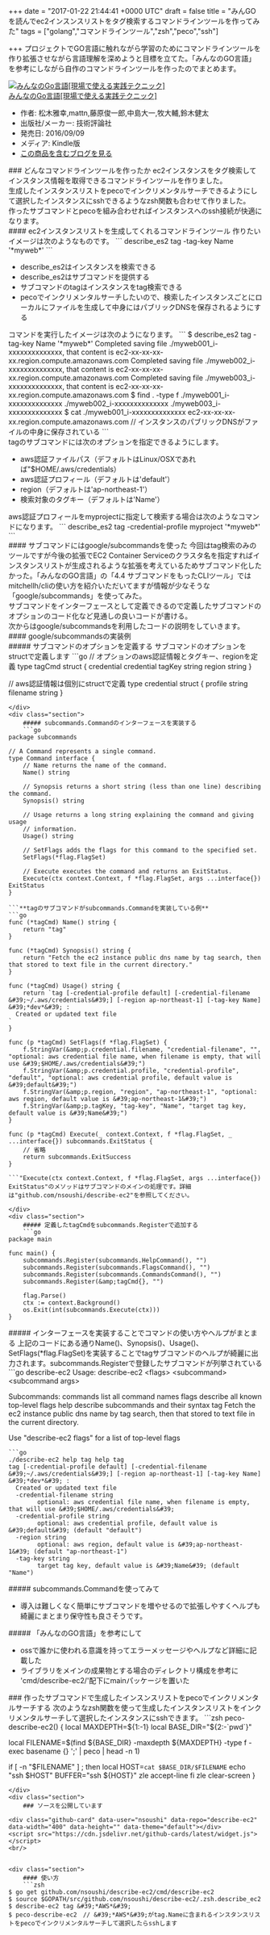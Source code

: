 
+++
date = "2017-01-22 21:44:41 +0000 UTC"
draft = false
title = "みんGO を読んでec2インスンスリストをタグ検索するコマンドラインツールを作ってみた"
tags = ["golang","コマンドラインツール","zsh","peco","ssh"]

+++
プロジェクトでGO言語に触れながら学習のためにコマンドラインツールを作り拡張させながら言語理解を深めようと目標を立てた。「みんなのGO言語」を参考にしながら自作のコマンドラインツールを作ったのでまとめます。<div class="hatena-asin-detail"><a href="http://www.amazon.co.jp/exec/obidos/ASIN/B01LMS7B1O/hatena-blog-22/"><img src="https://images-fe.ssl-images-amazon.com/images/I/51lqgv%2BWyxL._SL160_.jpg" class="hatena-asin-detail-image" alt="みんなのGo言語[現場で使える実践テクニック]" title="みんなのGo言語[現場で使える実践テクニック]"/></a><div class="hatena-asin-detail-info"><a href="http://www.amazon.co.jp/exec/obidos/ASIN/B01LMS7B1O/hatena-blog-22/">みんなのGo言語[現場で使える実践テクニック]</a><ul><li><span class="hatena-asin-detail-label">作者:</span> 松木雅幸,mattn,藤原俊一郎,中島大一,牧大輔,鈴木健太</li><li><span class="hatena-asin-detail-label">出版社/メーカー:</span> 技術評論社</li><li><span class="hatena-asin-detail-label">発売日:</span> 2016/09/09</li><li><span class="hatena-asin-detail-label">メディア:</span> Kindle版</li><li><a href="http://d.hatena.ne.jp/asin/B01LMS7B1O/hatena-blog-22" target="_blank">この商品を含むブログを見る</a></li></ul></div><div class="hatena-asin-detail-foot"></div></div>

<div class="section">
    ### どんなコマンドラインツールを作ったか
    ec2インスタンスをタグ検索してインスタンス情報を取得できるコマンドラインツールを作りました。<br/>
生成したインスタンスリストをpecoでインクリメンタルサーチできるようにして選択したインスタンスにsshできるようなzsh関数も合わせて作りました。<br/>
作ったサブコマンドとpecoを組み合わせればインスタンスへのssh接続が快適になります。

<div class="section">
    #### ec2インスタンスリストを生成してくれるコマンドラインツール
    作りたいイメージは次のようなものです。
```
describe_es2 tag -tag-key Name &#39;*myweb*&#39;
```
<ul>
<li>describe_es2はインスタンスを検索できる</li>
<li>describe_es2はサブコマンドを提供する</li>
<li>サブコマンドのtagはインスタンスをtag検索できる</li>
<li>pecoでインクリメンタルサーチしたいので、検索したインスタンスごとにローカルにファイルを生成して中身にはパブリックDNSを保存されるようにする</li>
</ul>コマンドを実行したイメージは次のようになります。
```
$ describe_es2 tag -tag-key Name &#39;*myweb*&#39;
Completed saving file ./myweb001_i-xxxxxxxxxxxxxx, that content is ec2-xx-xx-xx-xx.region.compute.amazonaws.com
Completed saving file ./myweb002_i-xxxxxxxxxxxxxx, that content is ec2-xx-xx-xx-xx.region.compute.amazonaws.com
Completed saving file ./myweb003_i-xxxxxxxxxxxxxx, that content is ec2-xx-xx-xx-xx.region.compute.amazonaws.com
$ find . -type f
./myweb001_i-xxxxxxxxxxxxxx
./myweb002_i-xxxxxxxxxxxxxx
./myweb003_i-xxxxxxxxxxxxxx
$ cat ./myweb001_i-xxxxxxxxxxxxxx
ec2-xx-xx-xx-xx.region.compute.amazonaws.com // インスタンスのパブリックDNSがファイルの中身に保存されている
```<br/>
tagのサブコマンドには次のオプションを指定できるようにします。

<ul>
<li>aws認証ファイルパス（デフォルトはLinux/OSXであれば"$HOME/.aws/credentials）</li>
<li>aws認証プロフィール（デフォルトは&#39;default&#39;）</li>
<li>region（デフォルトは&#39;ap-northeast-1&#39;）</li>
<li>検索対象のタグキー（デフォルトは&#39;Name&#39;）</li>
</ul>aws認証プロフィールをmyprojectに指定して検索する場合は次のようなコマンドになります。
```
describe_es2 tag -credential-profile myproject &#39;*myweb*&#39;
```
</div>
<div class="section">
    #### サブコマンドにはgoogle/subcommandsを使った
    今回はtag検索のみのツールですが今後の拡張でEC2 Container Serviceのクラスタ名を指定すればインスタンスリストが生成されるような拡張を考えているためサブコマンド化したかった。「みんなのGO言語」の「4.4 サブコマンドをもったCLIツール」ではmitchellh/cliの使い方を紹介いただいてますが情報が少なそうな「google/subcommands」を使ってみた。
<div class="github-card" data-user="google" data-repo="subcommands" data-width="400" data-height="" data-theme="default"></div>
<script src="https://cdn.jsdelivr.net/github-cards/latest/widget.js"></script>
サブコマンドをインターフェースとして定義できるので定義したサブコマンドのオプションのコード化など見通しの良いコードが書ける。<br/>
次からはgoogle/subcommandsを利用したコードの説明をしていきます。

</div>
<div class="section">
    #### google/subcommandsの実装例
    
<div class="section">
    ##### サブコマンドのオプションを定義する
    サブコマンドのオプションをstructで定義します
```go
// オプションのaws認証情報とタグキー、regionを定義
type tagCmd struct {
	credential credential
	tagKey     string
	region     string
}

// aws認証情報は個別にstructで定義
type credential struct {
	profile  string
	filename string
}

```
</div>
<div class="section">
    ##### subcommands.Commandのインターフェースを実装する
    ```go
package subcommands

// A Command represents a single command.
type Command interface {
	// Name returns the name of the command.
	Name() string

	// Synopsis returns a short string (less than one line) describing the command.
	Synopsis() string

	// Usage returns a long string explaining the command and giving usage
	// information.
	Usage() string

	// SetFlags adds the flags for this command to the specified set.
	SetFlags(*flag.FlagSet)

	// Execute executes the command and returns an ExitStatus.
	Execute(ctx context.Context, f *flag.FlagSet, args ...interface{}) ExitStatus
}

```**tagのサブコマンドがsubcommands.Commandを実装している例**
```go
func (*tagCmd) Name() string {
	return "tag"
}

func (*tagCmd) Synopsis() string {
	return "Fetch the ec2 instance public dns name by tag search, then that stored to text file in the current directory."
}

func (*tagCmd) Usage() string {
	return `tag [-credential-profile default] [-credential-filename &#39;~/.aws/credentials&#39;] [-region ap-northeast-1] [-tag-key Name] &#39;*dev*&#39; :
  Created or updated text file
`
}

func (p *tagCmd) SetFlags(f *flag.FlagSet) {
	f.StringVar(&amp;p.credential.filename, "credential-filename", "", "optional: aws credential file name, when filename is empty, that will use &#39;$HOME/.aws/credentials&#39;")
	f.StringVar(&amp;p.credential.profile, "credential-profile", "default", "optional: aws credential profile, default value is &#39;default&#39;")
	f.StringVar(&amp;p.region, "region", "ap-northeast-1", "optional: aws region, default value is &#39;ap-northeast-1&#39;")
	f.StringVar(&amp;p.tagKey, "tag-key", "Name", "target tag key, default value is &#39;Name&#39;")
}

func (p *tagCmd) Execute(_ context.Context, f *flag.FlagSet, _ ...interface{}) subcommands.ExitStatus {
	// 省略
	return subcommands.ExitSuccess
}

```"Execute(ctx context.Context, f *flag.FlagSet, args ...interface{}) ExitStatus"のメソッドはサブコマンドのメインの処理です。詳細は"github.com/nsoushi/describe-ec2"を参照してください。

</div>
<div class="section">
    ##### 定義したtagCmdをsubcommands.Registerで追加する
    ```go
package main

func main() {
	subcommands.Register(subcommands.HelpCommand(), "")
	subcommands.Register(subcommands.FlagsCommand(), "")
	subcommands.Register(subcommands.CommandsCommand(), "")
	subcommands.Register(&amp;tagCmd{}, "")

	flag.Parse()
	ctx := context.Background()
	os.Exit(int(subcommands.Execute(ctx)))
}

```
</div>
<div class="section">
    ##### インターフェースを実装することでコマンドの使い方やヘルプがまとまる
    上記のコードにある通りName()、Synopsis()、Usage()、SetFlags(*flag.FlagSet)を実装することでtagサブコマンドのヘルプが綺麗に出力されます。subcommands.Registerで登録したサブコマンドが列挙されている
```go
describe-ec2
Usage: describe-ec2 &lt;flags> &lt;subcommand> &lt;subcommand args>

Subcommands:
	commands         list all command names
	flags            describe all known top-level flags
	help             describe subcommands and their syntax
	tag              Fetch the ec2 instance public dns name by tag search, then that stored to text file in the current directory.


Use "describe-ec2 flags" for a list of top-level flags

```tagサブコマンドのヘルプ出力
```go
./describe-ec2 help tag help tag
tag [-credential-profile default] [-credential-filename &#39;~/.aws/credentials&#39;] [-region ap-northeast-1] [-tag-key Name] &#39;*dev*&#39; :
  Created or updated text file
  -credential-filename string
    	optional: aws credential file name, when filename is empty, that will use &#39;$HOME/.aws/credentials&#39;
  -credential-profile string
    	optional: aws credential profile, default value is &#39;default&#39; (default "default")
  -region string
    	optional: aws region, default value is &#39;ap-northeast-1&#39; (default "ap-northeast-1")
  -tag-key string
    	target tag key, default value is &#39;Name&#39; (default "Name")

```
</div>
<div class="section">
    ##### subcommands.Commandを使ってみて
    
<ul>
<li>導入は難しくなく簡単にサブコマンドを増やせるので拡張しやすくヘルプも綺麗にまとまり保守性も良さそうです。</li>
</ul>
</div>
<div class="section">
    ##### 「みんなのGO言語」を参考にして
    
<ul>
<li>ossで誰かに使われる意識を持ってエラーメッセージやヘルプなど詳細に記載した</li>
<li>ライブラリをメインの成果物とする場合のディレクトリ構成を参考に &#39;cmd/describe-ec2/&#39;配下にmainパッケージを置いた</li>
</ul>
</div>
</div>
</div>
<div class="section">
    ### 作ったサブコマンドで生成したインスンスリストをpecoでインクリメンタルサーチする
    次のようなzsh関数を使って生成したインスタンスリストをインクリメンタルサーチして選択したインスタンスにsshできます。
```zsh
peco-describe-ec2() {
  local MAXDEPTH=${1:-1}
  local BASE_DIR="${2:-`pwd`}"

  local FILENAME=$(find ${BASE_DIR} -maxdepth ${MAXDEPTH} -type f -exec basename {} &#39;;&#39; | peco | head -n 1)

  if [ -n "$FILENAME" ] ; then
    local HOST=`cat $BASE_DIR/$FILENAME`
    echo "ssh $HOST"
    BUFFER="ssh ${HOST}"
    zle accept-line
  fi
  zle clear-screen
}

```
</div>
<div class="section">
    ### ソースを公開しています
    
<div class="github-card" data-user="nsoushi" data-repo="describe-ec2" data-width="400" data-height="" data-theme="default"></div>
<script src="https://cdn.jsdelivr.net/github-cards/latest/widget.js"></script>
<br/>


<div class="section">
    #### 使い方
    ```zsh
$ go get github.com/nsoushi/describe-ec2/cmd/describe-ec2
$ source $GOPATH/src/github.com/nsoushi/describe-ec2/.zsh.describe_ec2
$ describe-ec2 tag &#39;*AWS*&#39;
$ peco-describe-ec2　// &#39;*AWS*&#39;がtag.Nameに含まれるインスタンスリストをpecoでインクリメンタルサーチして選択したらsshします

```
</div>
</div>

